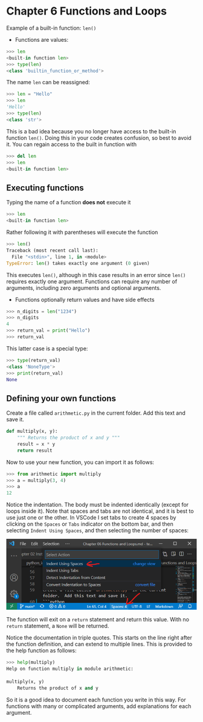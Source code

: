 # Chapter 6 Functions and Loops

Example of a built-in function: `len()`
* Functions are values:
```python
>>> len
<built-in function len>
>>> type(len)
<class 'builtin_function_or_method'>
```
The name `len` can be reassigned:
```python
>>> len = "Hello"
>>> len
'Hello'
>>> type(len)
<class 'str'>
```
This is a bad idea because you no longer have access to the built-in function `len()`.  Doing this in your code creates confusion, so best to avoid it.  You can regain access to the built in function with
```python
>>> del len
>>> len
<built-in function len>
```
## Executing functions
Typing the name of a function **does not** execute it
```python
>>> len
<built-in function len>
```
Rather following it with parentheses will execute the function
```python
>>> len()
Traceback (most recent call last):
  File "<stdin>", line 1, in <module>
TypeError: len() takes exactly one argument (0 given)
```
This executes `len()`, although in this case results in an error since `len()` requires exactly one argument.  Functions can require any number of arguments, including zero arguments and optional arguments.  

* Functions optionally return values and have side effects
```python
>>> n_digits = len("1234")
>>> n_digits
4
>>> return_val = print("Hello")
>>> return_val

```
This latter case is a special type:
```python
>>> type(return_val)
<class 'NoneType'>
>>> print(return_val)
None
```

## Defining your own functions

Create a file called `arithmetic.py` in the current folder.  Add this text and save it.
```python
def multiply(x, y):
    """ Returns the product of x and y """
    result = x * y
    return result    
```
Now to use your new function, you can import it as follows:
```python
>>> from arithmetic import multiply
>>> a = multiply(3, 4)
>>> a
12
```
Notice the indentation.  The body must be indented identically (except for loops inside it).  Note that spaces and tabs are not identical, and it is best to use just one or the other.  In VSCode I set tabs to create 4 spaces by clicking on the `Spaces` or `Tabs` indicator on the bottom bar, and then selecting `Indent Using Spaces`, and then selecting the number of spaces:

![Spaces Indentation](.Images/indentation.png)

The function will exit on a `return` statement and return this value.  With no `return` statement, a `None` will be returned.

Notice the documentation in triple quotes.  This starts on the line right after the function definition, and can extend to multiple lines.  This is provided to the help function as follows:
```python
>>> help(multiply)
Help on function multiply in module arithmetic:

multiply(x, y)
    Returns the product of x and y

```
So it is a good idea to document each function you write in this way.  For functions with many or complicated arguments, add explanations for each argument.

